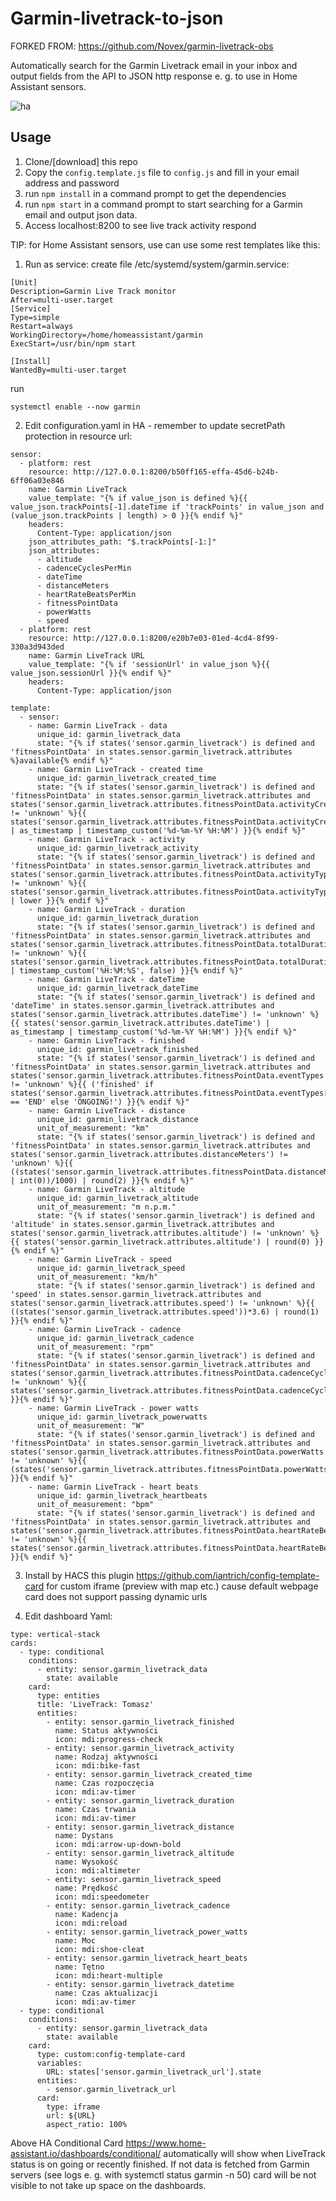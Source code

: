 # Garmin-livetrack-to-json

FORKED FROM: https://github.com/Novex/garmin-livetrack-obs

Automatically search for the Garmin Livetrack email in your inbox and output fields from the API to JSON http response e. g. to use in Home Assistant sensors.

![ha](https://github.com/t-soltysiak/garmin-livetrack-to-json/assets/68973012/d265d8be-58ac-40b9-9850-6e933eb50513)

## Usage
1. Clone/[download] this repo
2. Copy the `config.template.js` file to `config.js` and fill in your email address and password
3. run `npm install` in a command prompt to get the dependencies
4. run `npm start` in a command prompt to start searching for a Garmin email and output json data.
5. Access localhost:8200 to see live track activity respond

TIP: for Home Assistant sensors, use can use some rest templates like this:

1) Run as service:
create file /etc/systemd/system/garmin.service:
```
[Unit]
Description=Garmin Live Track monitor
After=multi-user.target
[Service]
Type=simple
Restart=always
WorkingDirectory=/home/homeassistant/garmin
ExecStart=/usr/bin/npm start

[Install]
WantedBy=multi-user.target
```
run
```
systemctl enable --now garmin
```

2) Edit configuration.yaml in HA - remember to update secretPath protection in resource url:
```
sensor:
  - platform: rest
    resource: http://127.0.0.1:8200/b50ff165-effa-45d6-b24b-6ff06a03e846
    name: Garmin LiveTrack
    value_template: "{% if value_json is defined %}{{ value_json.trackPoints[-1].dateTime if 'trackPoints' in value_json and (value_json.trackPoints | length) > 0 }}{% endif %}"
    headers:
      Content-Type: application/json
    json_attributes_path: "$.trackPoints[-1:]"
    json_attributes:
      - altitude
      - cadenceCyclesPerMin
      - dateTime
      - distanceMeters
      - heartRateBeatsPerMin
      - fitnessPointData
      - powerWatts
      - speed
  - platform: rest
    resource: http://127.0.0.1:8200/e20b7e03-01ed-4cd4-8f99-330a3d943ded
    name: Garmin LiveTrack URL
    value_template: "{% if 'sessionUrl' in value_json %}{{ value_json.sessionUrl }}{% endif %}"
    headers:
      Content-Type: application/json

template:
  - sensor:
    - name: Garmin LiveTrack - data
      unique_id: garmin_livetrack_data
      state: "{% if states('sensor.garmin_livetrack') is defined and 'fitnessPointData' in states.sensor.garmin_livetrack.attributes %}available{% endif %}"
    - name: Garmin LiveTrack - created time
      unique_id: garmin_livetrack_created_time
      state: "{% if states('sensor.garmin_livetrack') is defined and 'fitnessPointData' in states.sensor.garmin_livetrack.attributes and states('sensor.garmin_livetrack.attributes.fitnessPointData.activityCreatedTime') != 'unknown' %}{{ states('sensor.garmin_livetrack.attributes.fitnessPointData.activityCreatedTime') | as_timestamp | timestamp_custom('%d-%m-%Y %H:%M') }}{% endif %}"
    - name: Garmin LiveTrack - activity
      unique_id: garmin_livetrack_activity
      state: "{% if states('sensor.garmin_livetrack') is defined and 'fitnessPointData' in states.sensor.garmin_livetrack.attributes and states('sensor.garmin_livetrack.attributes.fitnessPointData.activityType') != 'unknown' %}{{ states('sensor.garmin_livetrack.attributes.fitnessPointData.activityType') | lower }}{% endif %}"
    - name: Garmin LiveTrack - duration
      unique_id: garmin_livetrack_duration
      state: "{% if states('sensor.garmin_livetrack') is defined and 'fitnessPointData' in states.sensor.garmin_livetrack.attributes and states('sensor.garmin_livetrack.attributes.fitnessPointData.totalDurationSecs') != 'unknown' %}{{ states('sensor.garmin_livetrack.attributes.fitnessPointData.totalDurationSecs') | timestamp_custom('%H:%M:%S', false) }}{% endif %}"
    - name: Garmin LiveTrack - dateTime
      unique_id: garmin_livetrack_dateTime
      state: "{% if states('sensor.garmin_livetrack') is defined and 'dateTime' in states.sensor.garmin_livetrack.attributes and states('sensor.garmin_livetrack.attributes.dateTime') != 'unknown' %}{{ states('sensor.garmin_livetrack.attributes.dateTime') | as_timestamp | timestamp_custom('%d-%m-%Y %H:%M') }}{% endif %}"
    - name: Garmin LiveTrack - finished
      unique_id: garmin_livetrack_finished
      state: "{% if states('sensor.garmin_livetrack') is defined and 'fitnessPointData' in states.sensor.garmin_livetrack.attributes and states('sensor.garmin_livetrack.attributes.fitnessPointData.eventTypes') != 'unknown' %}{{ ('finished' if states('sensor.garmin_livetrack.attributes.fitnessPointData.eventTypes[1]') == 'END' else 'ONGOING!') }}{% endif %}"
    - name: Garmin LiveTrack - distance
      unique_id: garmin_livetrack_distance
      unit_of_measurement: "km"
      state: "{% if states('sensor.garmin_livetrack') is defined and 'fitnessPointData' in states.sensor.garmin_livetrack.attributes and states('sensor.garmin_livetrack.attributes.distanceMeters') != 'unknown' %}{{ ((states('sensor.garmin_livetrack.attributes.fitnessPointData.distanceMeters') | int(0))/1000) | round(2) }}{% endif %}"
    - name: Garmin LiveTrack - altitude
      unique_id: garmin_livetrack_altitude
      unit_of_measurement: "m n.p.m."
      state: "{% if states('sensor.garmin_livetrack') is defined and 'altitude' in states.sensor.garmin_livetrack.attributes and states('sensor.garmin_livetrack.attributes.altitude') != 'unknown' %}{{ states('sensor.garmin_livetrack.attributes.altitude') | round(0) }}{% endif %}"
    - name: Garmin LiveTrack - speed
      unique_id: garmin_livetrack_speed
      unit_of_measurement: "km/h"
      state: "{% if states('sensor.garmin_livetrack') is defined and 'speed' in states.sensor.garmin_livetrack.attributes and states('sensor.garmin_livetrack.attributes.speed') != 'unknown' %}{{ ((states('sensor.garmin_livetrack.attributes.speed'))*3.6) | round(1) }}{% endif %}"
    - name: Garmin LiveTrack - cadence
      unique_id: garmin_livetrack_cadence
      unit_of_measurement: "rpm"
      state: "{% if states('sensor.garmin_livetrack') is defined and 'fitnessPointData' in states.sensor.garmin_livetrack.attributes and states('sensor.garmin_livetrack.attributes.fitnessPointData.cadenceCyclesPerMin') != 'unknown' %}{{ states('sensor.garmin_livetrack.attributes.fitnessPointData.cadenceCyclesPerMin') }}{% endif %}"
    - name: Garmin LiveTrack - power watts
      unique_id: garmin_livetrack_powerwatts
      unit_of_measurement: "W"
      state: "{% if states('sensor.garmin_livetrack') is defined and 'fitnessPointData' in states.sensor.garmin_livetrack.attributes and states('sensor.garmin_livetrack.attributes.fitnessPointData.powerWatts') != 'unknown' %}{{ (states('sensor.garmin_livetrack.attributes.fitnessPointData.powerWatts')) }}{% endif %}"
    - name: Garmin LiveTrack - heart beats
      unique_id: garmin_livetrack_heartbeats
      unit_of_measurement: "bpm"
      state: "{% if states('sensor.garmin_livetrack') is defined and 'fitnessPointData' in states.sensor.garmin_livetrack.attributes and states('sensor.garmin_livetrack.attributes.fitnessPointData.heartRateBeatsPerMin') != 'unknown' %}{{ states('sensor.garmin_livetrack.attributes.fitnessPointData.heartRateBeatsPerMin') }}{% endif %}"
```

3) Install by HACS this plugin https://github.com/iantrich/config-template-card for custom iframe (preview with map etc.) cause default webpage card does not support passing dynamic urls

4) Edit dashboard Yaml:
```
type: vertical-stack
cards:
  - type: conditional
    conditions:
      - entity: sensor.garmin_livetrack_data
        state: available
    card:
      type: entities
      title: 'LiveTrack: Tomasz'
      entities:
        - entity: sensor.garmin_livetrack_finished
          name: Status aktywności
          icon: mdi:progress-check
        - entity: sensor.garmin_livetrack_activity
          name: Rodzaj aktywności
          icon: mdi:bike-fast
        - entity: sensor.garmin_livetrack_created_time
          name: Czas rozpoczęcia
          icon: mdi:av-timer
        - entity: sensor.garmin_livetrack_duration
          name: Czas trwania
          icon: mdi:av-timer
        - entity: sensor.garmin_livetrack_distance
          name: Dystans
          icon: mdi:arrow-up-down-bold
        - entity: sensor.garmin_livetrack_altitude
          name: Wysokość
          icon: mdi:altimeter
        - entity: sensor.garmin_livetrack_speed
          name: Prędkość
          icon: mdi:speedometer
        - entity: sensor.garmin_livetrack_cadence
          name: Kadencja
          icon: mdi:reload
        - entity: sensor.garmin_livetrack_power_watts
          name: Moc
          icon: mdi:shoe-cleat
        - entity: sensor.garmin_livetrack_heart_beats
          name: Tętno
          icon: mdi:heart-multiple
        - entity: sensor.garmin_livetrack_datetime
          name: Czas aktualizacji
          icon: mdi:av-timer
  - type: conditional
    conditions:
      - entity: sensor.garmin_livetrack_data
        state: available
    card:
      type: custom:config-template-card
      variables:
        URL: states['sensor.garmin_livetrack_url'].state
      entities:
        - sensor.garmin_livetrack_url
      card:
        type: iframe
        url: ${URL}
        aspect_ratio: 100%
```

Above HA Conditional Card https://www.home-assistant.io/dashboards/conditional/ automatically will show when LiveTrack status is on going or recently finished.
If not data is fetched from Garmin servers (see logs e. g. with systemctl status garmin -n 50) card will be not visible to not take up space on the dashboards.
